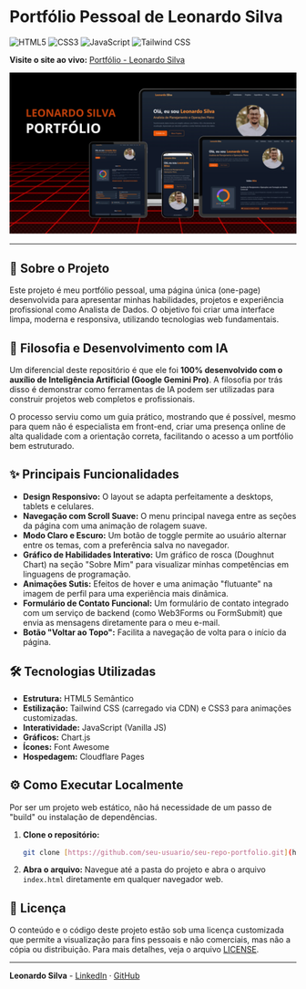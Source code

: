 # Portfólio Pessoal de Leonardo Silva

![HTML5](https://img.shields.io/badge/HTML5-E34F26?style=for-the-badge&logo=html5&logoColor=white)
![CSS3](https://img.shields.io/badge/CSS3-1572B6?style=for-the-badge&logo=css3&logoColor=white)
![JavaScript](https://img.shields.io/badge/JavaScript-F7DF1E?style=for-the-badge&logo=javascript&logoColor=black)
![Tailwind CSS](https://img.shields.io/badge/Tailwind_CSS-38B2AC?style=for-the-badge&logo=tailwind-css&logoColor=white)

**Visite o site ao vivo:** [Portfólio - Leonardo Silva](https://oleonardof.pages.dev/)

![Screenshot do Portfólio](assets/images/portfolio.png)

---

## 🚀 Sobre o Projeto

Este projeto é meu portfólio pessoal, uma página única (one-page) desenvolvida para apresentar minhas habilidades, projetos e experiência profissional como Analista de Dados. O objetivo foi criar uma interface limpa, moderna e responsiva, utilizando tecnologias web fundamentais.

## 🤖 Filosofia e Desenvolvimento com IA

Um diferencial deste repositório é que ele foi **100% desenvolvido com o auxílio de Inteligência Artificial (Google Gemini Pro)**. A filosofia por trás disso é demonstrar como ferramentas de IA podem ser utilizadas para construir projetos web completos e profissionais.

O processo serviu como um guia prático, mostrando que é possível, mesmo para quem não é especialista em front-end, criar uma presença online de alta qualidade com a orientação correta, facilitando o acesso a um portfólio bem estruturado.

## ✨ Principais Funcionalidades

* **Design Responsivo:** O layout se adapta perfeitamente a desktops, tablets e celulares.
* **Navegação com Scroll Suave:** O menu principal navega entre as seções da página com uma animação de rolagem suave.
* **Modo Claro e Escuro:** Um botão de toggle permite ao usuário alternar entre os temas, com a preferência salva no navegador.
* **Gráfico de Habilidades Interativo:** Um gráfico de rosca (Doughnut Chart) na seção "Sobre Mim" para visualizar minhas competências em linguagens de programação.
* **Animações Sutis:** Efeitos de hover e uma animação "flutuante" na imagem de perfil para uma experiência mais dinâmica.
* **Formulário de Contato Funcional:** Um formulário de contato integrado com um serviço de backend (como Web3Forms ou FormSubmit) que envia as mensagens diretamente para o meu e-mail.
* **Botão "Voltar ao Topo":** Facilita a navegação de volta para o início da página.

## 🛠️ Tecnologias Utilizadas

* **Estrutura:** HTML5 Semântico
* **Estilização:** Tailwind CSS (carregado via CDN) e CSS3 para animações customizadas.
* **Interatividade:** JavaScript (Vanilla JS)
* **Gráficos:** Chart.js
* **Ícones:** Font Awesome
* **Hospedagem:** Cloudflare Pages

## ⚙️ Como Executar Localmente

Por ser um projeto web estático, não há necessidade de um passo de "build" ou instalação de dependências.

1.  **Clone o repositório:**
    ```bash
    git clone [https://github.com/seu-usuario/seu-repo-portfolio.git](https://github.com/seu-usuario/seu-repo-portfolio.git)
    ```
2.  **Abra o arquivo:** Navegue até a pasta do projeto e abra o arquivo `index.html` diretamente em qualquer navegador web.

## 📜 Licença

O conteúdo e o código deste projeto estão sob uma licença customizada que permite a visualização para fins pessoais e não comerciais, mas não a cópia ou distribuição. Para mais detalhes, veja o arquivo [LICENSE](LICENSE).

---

**Leonardo Silva** - [LinkedIn](https://www.linkedin.com/in/oleonardof/) · [GitHub](https://github.com/oleonardof)
